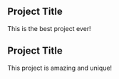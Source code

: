 

## Project Title
This is the best project ever!

## Project Title
This project is amazing and unique!


